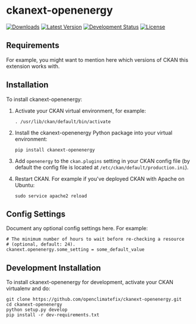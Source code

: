 # ckanext-openenergy
[![Downloads]][1] [![Latest Version]][2] [![Development Status]][2] [![License]][2]

## Requirements

For example, you might want to mention here which versions of CKAN this
extension works with.

## Installation

To install ckanext-openenergy:

1.  Activate your CKAN virtual environment, for example:

        . /usr/lib/ckan/default/bin/activate

2.  Install the ckanext-openenergy Python package into your virtual
    environment:

        pip install ckanext-openenergy

3.  Add `openenergy` to the `ckan.plugins` setting in your CKAN config
    file (by default the config file is located at
    `/etc/ckan/default/production.ini`).

4.  Restart CKAN. For example if you've deployed CKAN with Apache on
    Ubuntu:

        sudo service apache2 reload

## Config Settings

Document any optional config settings here. For example:

    # The minimum number of hours to wait before re-checking a resource
    # (optional, default: 24).
    ckanext.openenergy.some_setting = some_default_value

## Development Installation

To install ckanext-openenergy for development, activate your CKAN
virtualenv and do:

    git clone https://github.com/openclimatefix/ckanext-openenergy.git
    cd ckanext-openenergy
    python setup.py develop
    pip install -r dev-requirements.txt




  [Downloads]: https://img.shields.io/pypi/dm/ckanext-openenergy
  [1]: https://pypi.python.org/pypi/ckanext-openenergy/
  [Latest Version]: https://pypip.in/version/ckanext-openenergy/badge.svg
  [2]: https://pypi.python.org/pypi/ckanext-openenergy/
  [Development Status]: https://pypip.in/status/ckanext-openenergy/badge.svg
  [License]: https://img.shields.io/pypi/l/ckanext-openenergy